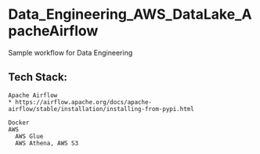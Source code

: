 # Data_Engineering_AWS_DataLake_ApacheAirflow
Sample workflow for Data Engineering


## Tech Stack:
    Apache Airflow
    * https://airflow.apache.org/docs/apache-airflow/stable/installation/installing-from-pypi.html
    
    Docker
    AWS
      AWS Glue
      AWS Athena, AWS S3
